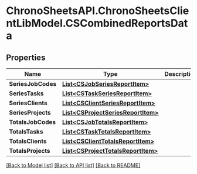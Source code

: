 # ChronoSheetsAPI.ChronoSheetsClientLibModel.CSCombinedReportsData
## Properties

Name | Type | Description | Notes
------------ | ------------- | ------------- | -------------
**SeriesJobCodes** | [**List&lt;CSJobSeriesReportItem&gt;**](CSJobSeriesReportItem.md) |  | [optional] 
**SeriesTasks** | [**List&lt;CSTaskSeriesReportItem&gt;**](CSTaskSeriesReportItem.md) |  | [optional] 
**SeriesClients** | [**List&lt;CSClientSeriesReportItem&gt;**](CSClientSeriesReportItem.md) |  | [optional] 
**SeriesProjects** | [**List&lt;CSProjectSeriesReportItem&gt;**](CSProjectSeriesReportItem.md) |  | [optional] 
**TotalsJobCodes** | [**List&lt;CSJobTotalsReportItem&gt;**](CSJobTotalsReportItem.md) |  | [optional] 
**TotalsTasks** | [**List&lt;CSTaskTotalsReportItem&gt;**](CSTaskTotalsReportItem.md) |  | [optional] 
**TotalsClients** | [**List&lt;CSClientTotalsReportItem&gt;**](CSClientTotalsReportItem.md) |  | [optional] 
**TotalsProjects** | [**List&lt;CSProjectTotalsReportItem&gt;**](CSProjectTotalsReportItem.md) |  | [optional] 

[[Back to Model list]](../README.md#documentation-for-models) [[Back to API list]](../README.md#documentation-for-api-endpoints) [[Back to README]](../README.md)

